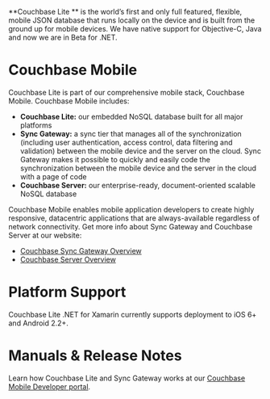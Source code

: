 **Couchbase Lite ** is the world’s first and only full featured, flexible, mobile JSON database that runs locally on the device and is built from the ground up for mobile devices. We have native support for Objective-C, Java and now we are in Beta for .NET.

# Couchbase Mobile

Couchbase Lite is part of our comprehensive mobile stack, Couchbase Mobile. Couchbase Mobile includes:

* **Couchbase Lite:** our embedded NoSQL database built for all major platforms
* **Sync Gateway:** a sync tier that manages all of the synchronization (including user authentication, access control, data filtering and validation) between the mobile device and the server on the cloud. Sync Gateway makes it possible to quickly and easily code the synchronization between the mobile device and the server in the cloud with a page of code
* **Couchbase Server:** our enterprise-ready, document-oriented scalable NoSQL database

Couchbase Mobile enables mobile application developers to create highly responsive, datacentric applications that are always-available regardless of network connectivity. Get more info about Sync Gateway and Couchbase Server at our website:

* [Couchbase Sync Gateway Overview](http://www.couchbase.com/mobile#sync-gateway) 
* [Couchbase Server Overview](http://www.couchbase.com/couchbase-server/overview)

# Platform Support

Couchbase Lite .NET for Xamarin currently supports deployment to iOS 6+ and Android 2.2+.

# Manuals & Release Notes

Learn how Couchbase Lite and Sync Gateway works at our [Couchbase Mobile Developer portal](http://developer.couchbase.com/mobile/index.html).

